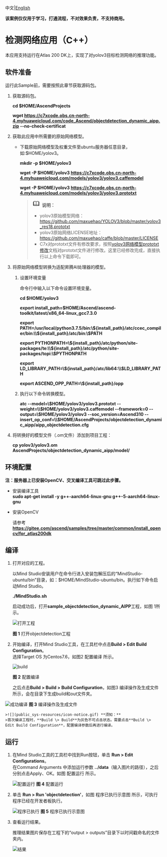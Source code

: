 中文|[English](README_EN.md)

**该案例仅仅用于学习，打通流程，不对效果负责，不支持商用。**

#  检测网络应用（C++）<a name="ZH-CN_TOPIC_0219122211"></a>
本应用支持运行在Atlas 200 DK上，实现了对yolov3目标检测网络的推理功能。 

## 软件准备<a name="zh-cn_topic_0219108795_section181111827718"></a>

运行此Sample前，需要按照此章节获取源码包。

1.  <a name="zh-cn_topic_0228757084_section8534138124114"></a>获取源码包。

    **cd $HOME/AscendProjects**  

    **wget https://c7xcode.obs.cn-north-4.myhuaweicloud.com/code_Ascend/objectdetection_dynamic_aipp.zip --no-check-certificat**
            
    
2.  <a name="zh-cn_topic_0219108795_li2074865610364"></a>获取此应用中所需要的原始网络模型。    
 
     -  下载原始网络模型及权重文件至ubuntu服务器任意目录，如:$HOME/yolov3。

        **mkdir -p $HOME/yolov3**

        **wget -P $HOME/yolov3 https://c7xcode.obs.cn-north-4.myhuaweicloud.com/models/yolov3/yolov3.caffemodel** 
 
        **wget -P $HOME/yolov3 https://c7xcode.obs.cn-north-4.myhuaweicloud.com/models/yolov3/yolov3.prototxt**
           
        >![](public_sys-resources/icon-note.gif) **说明：**   
        >- yolov3原始模型网络： https://github.com/maxuehao/YOLOV3/blob/master/yolov3_res18.prototxt 
        >- yolov3原始网络LICENSE地址： https://github.com/maxuehao/caffe/blob/master/LICENSE
        >- C7x对prototxt文件有修改要求，按照[yolov3网络模型prototxt修改](https://support.huaweicloud.com/usermanual-mindstudioc73/atlasmindstudio_02_0112.html)文档对prototxt文件进行修改。这里已经修改完成，直接执行以上命令下载即可。

3.  将原始网络模型转换为适配昇腾AI处理器的模型。  

    1.  设置环境变量
        
        命令行中输入以下命令设置环境变量。

        **cd \$HOME/yolov3**
        
        **export install_path=\$HOME/Ascend/ascend-toolkit/latest/x86_64-linux_gcc7.3.0**  

        **export PATH=/usr/local/python3.7.5/bin:\\${install_path}/atc/ccec_compiler/bin:\\${install_path}/atc/bin:\\$PATH**  

        **export PYTHONPATH=\\${install_path}/atc/python/site-packages/te:\\${install_path}/atc/python/site-packages/topi:\\$PYTHONPATH**  

        **export LD_LIBRARY_PATH=\\${install_path}/atc/lib64:\\$LD_LIBRARY_PATH**  

        **export ASCEND_OPP_PATH=\\${install_path}/opp**  

    2.  执行以下命令转换模型。

        **atc --model=\\$HOME/yolov3/yolov3.prototxt --weight=\\$HOME/yolov3/yolov3.caffemodel --framework=0 --output=\\$HOME/yolov3/yolov3 --soc_version=Ascend310 --insert_op_conf=\\$HOME/AscendProjects/objectdetection_dynamic_aipp/aipp_objectdetection.cfg**

    
5.  将转换好的模型文件（.om文件）添加到项目工程：

    **cp yolov3/yolov3.om AscendProjects/objectdetection_dynamic_aipp/model/**

## 环境配置   

**注：服务器上已安装OpenCV、交叉编译工具可跳过此步骤。**  
    
- 安装编译工具  
  **sudo apt-get install -y g++\-aarch64-linux-gnu g++\-5-aarch64-linux-gnu** 

- 安装OpenCV 
      
    请参考 **https://gitee.com/ascend/samples/tree/master/common/install_opencv/for_atlas200dk**    

## 编译<a name="zh-cn_topic_0219108795_section3723145213347"></a>
1.  打开对应的工程。

    以Mind Studio安装用户在命令行进入安装包解压后的“MindStudio-ubuntu/bin”目录，如：$HOME/MindStudio-ubuntu/bin。执行如下命令启动Mind Studio。

    **./MindStudio.sh**

    启动成功后，打开**sample_objectdetection_dynamic_AIPP**工程，如图 1所示。

    ![打开工程](https://images.gitee.com/uploads/images/2020/0924/164857_c5896a64_7985487.png "屏幕截图.png")

    **图 1**  打开objectdetection工程<a name="zh-cn_topic_0228461902_zh-cn_topic_0203223265_fig11106241192810"></a>  

2.  开始编译，打开Mind Studio工具，在工具栏中点击**Build \> Edit Build Configuration**。  
    选择Target OS 为Centos7.6，如图2 配置编译 所示。

    ![build](https://images.gitee.com/uploads/images/2020/0924/210037_5093b531_7985487.png "屏幕截图.png")

    **图 2**  配置编译<a name="zh-cn_topic_0203223265_fig17414647130"></a>  
    
    之后点击**Build \> Build \> Build Configuration**，如图3 编译操作及生成文件 所示，会在目录下生成build和out文件夹。   

   ![成功编译](https://images.gitee.com/uploads/images/2020/0924/165058_13e12343_7985487.png "屏幕截图.png")
    **图 3**  编译操作及生成文件<a name="zh-cn_topic_0203223265_fig1741464713019"></a>  

    >![](public_sys-resources/icon-notice.gif) **须知：**   
    >首次编译工程时，**Build \> Build**为灰色不可点击状态。需要点击**Build \> Edit Build Configuration**，配置编译参数后再进行编译。  
## 运行<a name="zh-cn_topic_0219108795_section1620073406"></a>
1.  在Mind Studio工具的工具栏中找到Run按钮，单击  **Run \> Edit Configurations**。  
    在Command Arguments 中添加运行参数 **../data**（输入图片的路径），之后分别点击Apply、OK。如图 配置运行 所示。
   
    ![配置运行](https://images.gitee.com/uploads/images/2020/0924/165130_b41c0475_7985487.png "屏幕截图.png")
    **图 4**  配置运行<a name="zh-cn_topic_0203223265_fig93931954162720"></a>   
 
2.  单击  **Run \> Run 'objectdetection'**，如图 程序已执行示意图 所示，可执行程序已经在开发者板执行。  

    ![程序已执行](https://images.gitee.com/uploads/images/2020/0924/165329_eb405e6d_7985487.png "屏幕截图.png")
    **图 5**  程序已执行示意图<a name="zh-cn_topic_0203223265_fig93931954162719"></a>  

3.  查看运行结果。

    推理结果图片保存在工程下的“output \> outputs”目录下以时间戳命名的文件夹内。  

    ![结果](https://images.gitee.com/uploads/images/2020/0923/105425_9df9344a_8083019.png "result.png")
